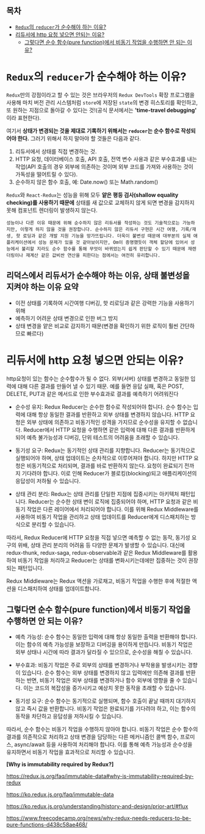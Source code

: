 <h2>목차</h2>

- [`Redux`의 `reducer`가 순수해야 하는 이유?](#redux의-reducer가-순수해야-하는-이유)
- [리듀서에 http 요청 넣으면 안되는 이유?](#리듀서에-http-요청-넣으면-안되는-이유)
  - [그렇다면 순수 함수(pure function)에서 비동기 작업을 수행하면 안 되는 이유?](#그렇다면-순수-함수pure-function에서-비동기-작업을-수행하면-안-되는-이유)

# `Redux`의 `reducer`가 순수해야 하는 이유?

`Redux`만의 강점이라고 할 수 있는 것은 브라우저의 `Redux DevTools` 확장 프로그램을 사용해 마치 버전 관리 시스템처럼 `store`에 저장된 `state`의 변경 히스토리를 확인하고, 또 원하는 지점으로 돌아갈 수 있다는 것!(공식 문서에서는 **'time-travel debugging'** 이라 표현한다).

여기서 **상태가 변경되는 것을 제대로 기록하기 위해서는 `reducer`는 순수 함수로 작성되어야 한다.** 그러기 위해서 하지 말아야 할 것들은 다음과 같다.

1. 리듀서에서 상태를 직접 변경하는 것.
2. HTTP 요청, 데이터베이스 호출, API 호출, 전역 변수 사용과 같은 부수효과를 내는 작업(API 호출의 경우 외부에 의존하는 것이며 외부 코드를 가져와 사용하는 것이 가독성을 떨어트릴 수 있다).
3. 순수하지 않은 함수 호출, 예: Date.now() 또는 Math.random()

`Redux`와 `React-Redux`는 성능을 위해 모두 **얕은 평등 검사(shallow equality checking)를 사용하기 때문에** 상태를 새 값으로 교체하지 않게 되면 변경을 감지하지 못해 컴포넌트 렌더링이 발생하지 않는다.

```
성능이나 다른 이유 때문에 위해 순수하지 않은 리듀서를 작성하는 것도 기술적으로는 가능하지만, 이렇게 하지 않을 것을 권장합니다. 순수하지 않은 리듀서 구현은 시간 여행, 기록/재생, 핫 로딩과 같은 개발 지원 기능을 망가뜨립니다. 더욱이 불변성 때문에 대부분의 실제 애플리케이션에서 성능 문제가 있을 것 같아보이지만, Om이 증명했듯이 객체 할당에 있어서 성능에서 불리할 지라도 순수 함수를 통해 무엇이 바뀌었는지 쉽게 판단할 수 있기 때문에 재렌더링이나 재계산 같은 값비싼 연산을 피한다는 점에서는 여전히 유리합니다.
```

**<h2>리덕스에서 리듀서가 순수해야 하는 이유, 상태 불변성을 지켜야 하는 이유 요약</h2>**

- 이전 상태를 기록하여 시간여행 디버깅, 핫 리로딩과 같은 강력한 기능을 사용하기 위해
- 예측하기 어려운 상태 변경으로 인한 버그 방지
- 상태 변경을 얕은 비교로 감지하기 때문(변경을 확인하기 위한 로직이 훨씬 간단하므로 빠르다)

# 리듀서에 http 요청 넣으면 안되는 이유?

<!-- 내용 수정 필 -->

http요청이 있는 함수는 순수함수가 될 수 없다. 외부(서버) 상태를 변경하고 동일한 입력에 대해 다른 결과를 만들어 낼 수 있기 때문. 예를 들면 응답 실패, 혹은 POST, DELETE, PUT과 같은 메서드로 인한 부수효과로 결과를 예측하기 어려워진다

- 순수성 유지: Redux Reducer는 순수한 함수로 작성되어야 합니다. 순수 함수는 입력에 대해 항상 동일한 결과를 반환하고 외부 상태를 변경하지 않습니다. HTTP 요청은 외부 상태에 의존하고 비동기적인 성격을 가지므로 순수성을 유지할 수 없습니다. Reducer에서 HTTP 요청을 수행하면 같은 입력에 대해 다른 결과를 반환하게 되어 예측 불가능성과 디버깅, 단위 테스트의 어려움을 초래할 수 있습니다.

<!-- 이부분 다소 모호함 비동기 작업을 하면 안되는 이유? 이벤트 루프에 의존하기 때문에? -->

- 동기성 요구: Redux는 동기적인 상태 관리를 지향합니다. Reducer는 동기적으로 실행되어야 하며, 상태 업데이트는 순차적으로 이루어져야 합니다. 하지만 HTTP 요청은 비동기적으로 처리되며, 결과를 바로 반환하지 않는다. 요청이 완료되기 전까지 기다려야 합니다. 이로 인해 Reducer가 블로킹(blocking)되고 애플리케이션의 응답성이 저하될 수 있습니다.

- 상태 관리 분리: Redux는 상태 관리를 단일한 지점에 집중시키는 아키텍처 패턴입니다. Reducer는 순수한 상태 변이 로직에 집중되어야 하며, HTTP 요청과 같은 비동기 작업은 다른 레이어에서 처리되어야 합니다. 이를 위해 Redux Middleware를 사용하여 비동기 작업을 관리하고 상태 업데이트를 Reducer에게 디스패치하는 방식으로 분리할 수 있습니다.

따라서, Redux Reducer에 HTTP 요청을 직접 넣으면 예측할 수 없는 동작, 동기성 요구의 위배, 상태 관리 분리의 어려움 등 다양한 문제가 발생할 수 있습니다. 대신에 redux-thunk, redux-saga, redux-observable과 같은 Redux Middleware를 활용하여 비동기 작업을 처리하고 Reducer는 상태를 변화시키는데에만 집중하는 것이 권장되는 패턴입니다.

Redux Middleware는 Redux 액션을 가로채고, 비동기 작업을 수행한 후에 적절한 액션을 디스패치하여 상태를 업데이트합니다.

## 그렇다면 순수 함수(pure function)에서 비동기 작업을 수행하면 안 되는 이유?

- 예측 가능성: 순수 함수는 동일한 입력에 대해 항상 동일한 출력을 반환해야 합니다. 이는 함수의 예측 가능성을 보장하고 디버깅을 용이하게 만듭니다. 비동기 작업은 외부 상태나 시간에 따라 결과가 달라질 수 있으므로, 순수성을 해칠 수 있습니다.

- 부수효과: 비동기 작업은 주로 외부의 상태를 변경하거나 부작용을 발생시키는 경향이 있습니다. 순수 함수는 외부 상태를 변경하지 않고 입력에만 의존해 결과를 반환하는 반면, 비동기 작업은 외부 상태를 변경하거나 함수 외부에 영향을 줄 수 있습니다. 이는 코드의 복잡성을 증가시키고 예상치 못한 동작을 초래할 수 있습니다.

- 동기성 요구: 순수 함수는 동기적으로 실행되며, 함수 호출이 끝날 때까지 대기하지 않고 즉시 값을 반환합니다. 비동기 작업은 완료되기를 기다려야 하고, 이는 함수의 동작을 차단하고 응답성을 저하시킬 수 있습니다.

따라서, 순수 함수는 비동기 작업을 수행하지 않아야 합니다. 비동기 작업은 순수 함수의 결과를 의존적으로 처리하고 상태 변경을 담당하는 다른 메커니즘인 콜백 함수, 프로미스, async/await 등을 사용하여 처리해야 합니다. 이를 통해 예측 가능성과 순수성을 유지하면서 비동기 작업을 효과적으로 처리할 수 있습니다.

**[Why is immutability required by Redux?]**

https://redux.js.org/faq/immutable-data#why-is-immutability-required-by-redux

https://ko.redux.js.org/faq/immutable-data

https://ko.redux.js.org/understanding/history-and-design/prior-art/#flux

https://www.freecodecamp.org/news/why-redux-needs-reducers-to-be-pure-functions-d438c58ae468/
